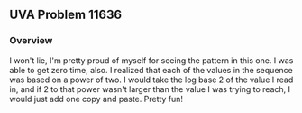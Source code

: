 ## UVA Problem 11636

### Overview

I won't lie, I'm pretty proud of myself for seeing the pattern in this one. I was able to get zero time, also. I realized that each of the values in the sequence was based on a power of
two. I would take the log base 2 of the value I read in, and if 2 to that power wasn't larger than the value I was trying to reach, I would just add one copy and paste. Pretty fun!
